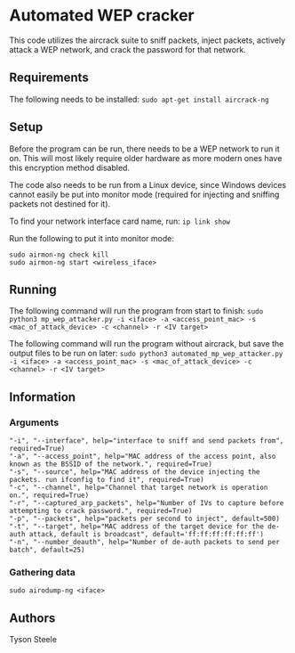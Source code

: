 # Automated WEP cracker
This code utilizes the aircrack suite to sniff packets, inject packets, actively attack a WEP network, and crack the password for that network.

## Requirements
The following needs to be installed:
`sudo apt-get install aircrack-ng`

## Setup
Before the program can be run, there needs to be a WEP network to run it on. This will most likely require older hardware as more modern ones have this encryption method disabled.

The code also needs to be run from a Linux device, since Windows devices cannot easily be put into monitor mode (required for injecting and sniffing packets not destined for it).

To find your network interface card name, run: `ip link show`

Run the following to put it into monitor mode:
```
sudo airmon-ng check kill
sudo airmon-ng start <wireless_iface>
```

## Running
The following command will run the program from start to finish:
`sudo python3 mp_wep_attacker.py -i <iface> -a <access_point_mac> -s <mac_of_attack_device> -c <channel> -r <IV target>`

The following command will run the program without aircrack, but save the output files to be run on later:
`sudo python3 automated_mp_wep_attacker.py -i <iface> -a <access_point_mac> -s <mac_of_attack_device> -c <channel> -r <IV target>`

## Information
### Arguments
```
"-i", "--interface", help="interface to sniff and send packets from", required=True)
"-a", "--access_point", help="MAC address of the access point, also known as the BSSID of the network.", required=True)
"-s", "--source", help="MAC address of the device injecting the packets. run ifconfig to find it", required=True)
"-c", "--channel", help="Channel that target network is operation on.", required=True)
"-r", "--captured_arp_packets", help="Number of IVs to capture before attempting to crack password.", required=True)
"-p", "--packets", help="packets per second to inject", default=500)
"-t", "--target", help="MAC address of the target device for the de-auth attack, default is broadcast", default='ff:ff:ff:ff:ff:ff')
"-n", "--number_deauth", help="Number of de-auth packets to send per batch", default=25)
```

### Gathering data
`sudo airodump-ng <iface>`

## Authors
Tyson Steele
